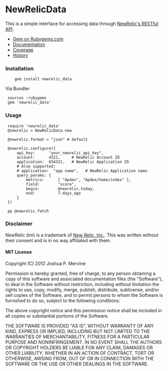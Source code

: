 NewRelicData
============

This is a simple interface for accessing data through [NewRelic's RESTful API](https://newrelic.com/docs/docs/getting-started-with-the-new-relic-rest-api).

* [Gem on Rubygems.com](https://rubygems.org/gems/newrelic_data)
* [Documentation](http://jmervine.github.com/newrelic_data/doc/)
* [Coverage](http://jmervine.github.com/newrelic_data/coverage/)
* [History](https://github.com/jmervine/newrelic_data/blob/master/HISTORY.md)

### Installation

        gem install newrelic_data

Via Bundler

     sources :rubygems
     gem 'newrelic_data'

### Usage

     require 'newrelic_data'
     @newrelic = NewRelicData.new

     @newrelic.format = "json" # default
     
     @newrelic.configure({
         api_key:      "your_newrelic_api_key",
         account:      4321,     # NewRelic Account ID
         application:  654321,   # NewRelic Application ID 
         # Also supported:
         # application:  "app name",   # NewRelic Application name.
         query_params: {
             metrics:      [ "Apdex", "Apdex/home/index" ],
             field:        "score",
             begin:        @newrelic.today,
             end:          7.days_ago
         }
     })
     
     pp @newrelic.fetch

### Disclaimer

NewRelic (tm) is a trademark of [New Relic, Inc.](http://www.newrelic.com/). This was written without their consent and is in no way affiliated with them.

#### MIT License

Copyright (C) 2012 Joshua P. Mervine

Permission is hereby granted, free of charge, to any person obtaining a copy of this software and associated documentation files (the "Software"), to deal in the Software without restriction, including without limitation the rights to use, copy, modify, merge, publish, distribute, sublicense, and/or sell copies of the Software, and to permit persons to whom the Software is furnished to do so, subject to the following conditions:

The above copyright notice and this permission notice shall be included in all copies or substantial portions of the Software.

THE SOFTWARE IS PROVIDED "AS IS", WITHOUT WARRANTY OF ANY KIND, EXPRESS OR IMPLIED, INCLUDING BUT NOT LIMITED TO THE WARRANTIES OF MERCHANTABILITY, FITNESS FOR A PARTICULAR PURPOSE AND NONINFRINGEMENT. IN NO EVENT SHALL THE AUTHORS OR COPYRIGHT HOLDERS BE LIABLE FOR ANY CLAIM, DAMAGES OR OTHER LIABILITY, WHETHER IN AN ACTION OF CONTRACT, TORT OR OTHERWISE, ARISING FROM, OUT OF OR IN CONNECTION WITH THE SOFTWARE OR THE USE OR OTHER DEALINGS IN THE SOFTWARE.

